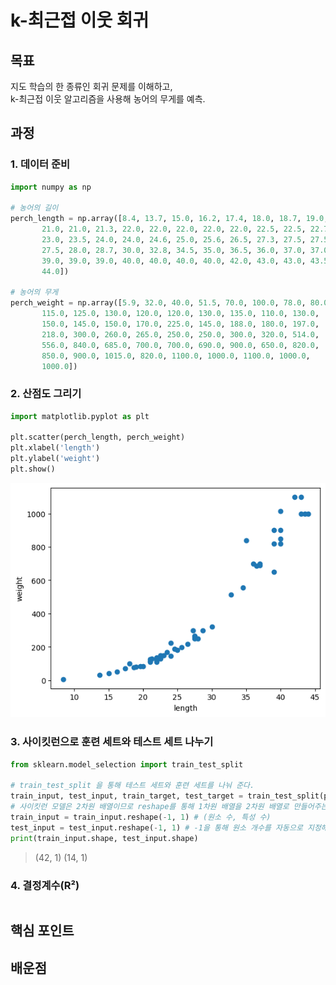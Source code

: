 k-최근접 이웃 회귀
===
목표
---
지도 학습의 한 종류인 회귀 문제를 이해하고,   
k-최근접 이웃 알고리즘을 사용해 농어의 무게를 예측.

과정
---------------------
### 1. 데이터 준비
```python
import numpy as np

# 농어의 길이
perch_length = np.array([8.4, 13.7, 15.0, 16.2, 17.4, 18.0, 18.7, 19.0, 19.6, 20.0, 21.0,
       21.0, 21.0, 21.3, 22.0, 22.0, 22.0, 22.0, 22.0, 22.5, 22.5, 22.7,
       23.0, 23.5, 24.0, 24.0, 24.6, 25.0, 25.6, 26.5, 27.3, 27.5, 27.5,
       27.5, 28.0, 28.7, 30.0, 32.8, 34.5, 35.0, 36.5, 36.0, 37.0, 37.0,
       39.0, 39.0, 39.0, 40.0, 40.0, 40.0, 40.0, 42.0, 43.0, 43.0, 43.5,
       44.0])

# 농어의 무게
perch_weight = np.array([5.9, 32.0, 40.0, 51.5, 70.0, 100.0, 78.0, 80.0, 85.0, 85.0, 110.0,
       115.0, 125.0, 130.0, 120.0, 120.0, 130.0, 135.0, 110.0, 130.0,
       150.0, 145.0, 150.0, 170.0, 225.0, 145.0, 188.0, 180.0, 197.0,
       218.0, 300.0, 260.0, 265.0, 250.0, 250.0, 300.0, 320.0, 514.0,
       556.0, 840.0, 685.0, 700.0, 700.0, 690.0, 900.0, 650.0, 820.0,
       850.0, 900.0, 1015.0, 820.0, 1100.0, 1000.0, 1100.0, 1000.0,
       1000.0])
```
### 2. 산점도 그리기
```python
import matplotlib.pyplot as plt

plt.scatter(perch_length, perch_weight)
plt.xlabel('length')
plt.ylabel('weight')
plt.show()
```
![산점도1](./1.png)
### 3. 사이킷런으로 훈련 세트와 테스트 세트 나누기
```python
from sklearn.model_selection import train_test_split

# train_test_split 을 통해 테스트 세트와 훈련 세트를 나눠 준다.
train_input, test_input, train_target, test_target = train_test_split(perch_length, perch_weight, random_state=42)
# 사이킷런 모델은 2차원 배열이므로 reshape를 통해 1차원 배열을 2차원 배열로 만들어주는 과정
train_input = train_input.reshape(-1, 1) # (원소 수, 특성 수)
test_input = test_input.reshape(-1, 1) # -1을 통해 원소 개수를 자동으로 지정해 줄 수 있다
print(train_input.shape, test_input.shape)
```
> (42, 1) (14, 1)
### 4. 결정계수(R²)
```python

```


핵심 포인트
---

배운점
---
